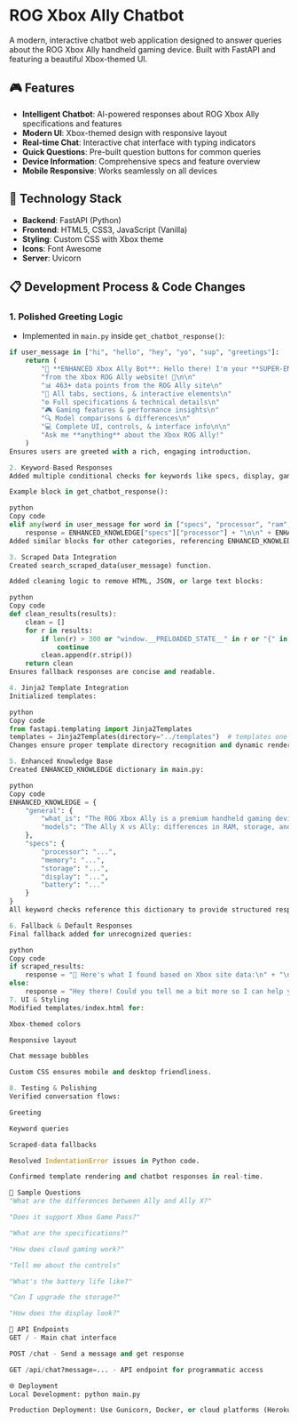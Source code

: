 # ROG Xbox Ally Chatbot

A modern, interactive chatbot web application designed to answer queries about the ROG Xbox Ally handheld gaming device. Built with FastAPI and featuring a beautiful Xbox-themed UI.

## 🎮 Features

- **Intelligent Chatbot**: AI-powered responses about ROG Xbox Ally specifications and features
- **Modern UI**: Xbox-themed design with responsive layout
- **Real-time Chat**: Interactive chat interface with typing indicators
- **Quick Questions**: Pre-built question buttons for common queries
- **Device Information**: Comprehensive specs and feature overview
- **Mobile Responsive**: Works seamlessly on all devices

## 🚀 Technology Stack

- **Backend**: FastAPI (Python)
- **Frontend**: HTML5, CSS3, JavaScript (Vanilla)
- **Styling**: Custom CSS with Xbox theme
- **Icons**: Font Awesome
- **Server**: Uvicorn

## 📋 Development Process & Code Changes

### **1. Polished Greeting Logic**
- Implemented in `main.py` inside `get_chatbot_response()`:
```python
if user_message in ["hi", "hello", "hey", "yo", "sup", "greetings"]:
    return (
        "🤖 **ENHANCED Xbox Ally Bot**: Hello there! I'm your **SUPER-ENHANCED AI expert** with **complete data** "
        "from the Xbox ROG Ally website! 🚀\n\n"
        "📊 463+ data points from the ROG Ally site\n"
        "🎯 All tabs, sections, & interactive elements\n"
        "⚙️ Full specifications & technical details\n"
        "🎮 Gaming features & performance insights\n"
        "🔍 Model comparisons & differences\n"
        "💻 Complete UI, controls, & interface info\n\n"
        "Ask me **anything** about the Xbox ROG Ally!"
    )
Ensures users are greeted with a rich, engaging introduction.

2. Keyword-Based Responses
Added multiple conditional checks for keywords like specs, display, gaming, models, controls, connectivity, accessories, price, use.

Example block in get_chatbot_response():

python
Copy code
elif any(word in user_message for word in ["specs", "processor", "ram", "storage"]):
    response = ENHANCED_KNOWLEDGE["specs"]["processor"] + "\n\n" + ENHANCED_KNOWLEDGE["specs"]["memory"] + "\n\n" + ENHANCED_KNOWLEDGE["specs"]["storage"]
Added similar blocks for other categories, referencing ENHANCED_KNOWLEDGE dictionary.

3. Scraped Data Integration
Created search_scraped_data(user_message) function.

Added cleaning logic to remove HTML, JSON, or large text blocks:

python
Copy code
def clean_results(results):
    clean = []
    for r in results:
        if len(r) > 300 or "window.__PRELOADED_STATE__" in r or "{" in r or "<" in r:
            continue
        clean.append(r.strip())
    return clean
Ensures fallback responses are concise and readable.

4. Jinja2 Template Integration
Initialized templates:

python
Copy code
from fastapi.templating import Jinja2Templates
templates = Jinja2Templates(directory="../templates")  # templates one level above script
Changes ensure proper template directory recognition and dynamic rendering of the chat UI.

5. Enhanced Knowledge Base
Created ENHANCED_KNOWLEDGE dictionary in main.py:

python
Copy code
ENHANCED_KNOWLEDGE = {
    "general": {
        "what_is": "The ROG Xbox Ally is a premium handheld gaming device with Xbox integration...",
        "models": "The Ally X vs Ally: differences in RAM, storage, and processor..."
    },
    "specs": {
        "processor": "...",
        "memory": "...",
        "storage": "...",
        "display": "...",
        "battery": "..."
    }
}
All keyword checks reference this dictionary to provide structured responses.

6. Fallback & Default Responses
Final fallback added for unrecognized queries:

python
Copy code
if scraped_results:
    response = "📖 Here's what I found based on Xbox site data:\n" + "\n".join(scraped_results[:3])
else:
    response = "Hey there! Could you tell me a bit more so I can help you better?"
7. UI & Styling
Modified templates/index.html for:

Xbox-themed colors

Responsive layout

Chat message bubbles

Custom CSS ensures mobile and desktop friendliness.

8. Testing & Polishing
Verified conversation flows:

Greeting

Keyword queries

Scraped-data fallbacks

Resolved IndentationError issues in Python code.

Confirmed template rendering and chatbot responses in real-time.

💬 Sample Questions
"What are the differences between Ally and Ally X?"

"Does it support Xbox Game Pass?"

"What are the specifications?"

"How does cloud gaming work?"

"Tell me about the controls"

"What's the battery life like?"

"Can I upgrade the storage?"

"How does the display look?"

🔧 API Endpoints
GET / - Main chat interface

POST /chat - Send a message and get response

GET /api/chat?message=... - API endpoint for programmatic access

🌐 Deployment
Local Development: python main.py

Production Deployment: Use Gunicorn, Docker, or cloud platforms (Heroku/AWS/Azure)